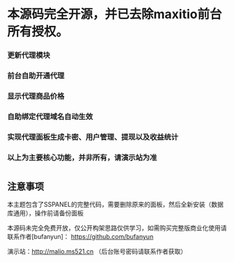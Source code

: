 # 本源码完全开源，并已去除maxitio前台所有授权。
### 更新代理模块
### 前台自助开通代理
### 显示代理商品价格
### 自助绑定代理域名自动生效
### 实现代理面板生成卡密、用户管理、提现以及收益统计
### 以上为主要核心功能，并非所有，请演示站为准
# 


## 注意事项

本主题包含了SSPANEL的完整代码，需要删除原来的面板，然后全新安装（数据库通用），操作前请备份面板

本源码未完全免费开放，仅公开构架思路仅供学习，如需购买完整版商业化使用请联系作者[bufanyun]： https://github.com/bufanyun

演示站：http://malio.ms521.cn （后台账号密码请联系作者获取）
